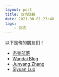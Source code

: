 ```yaml
---
layout: post
title: 友情链接
date: 2021-08-01 23:40
tags:
    - 杂项
---
```


以下是俺的朋友们！

- [杰克部落](https://renjikai.com/)
- [Wandai Blog](https://twd2.me/)
- [Junyang Zhang](https://jyzhang.xyz/)
- [Siyuan Luo](http://120.79.138.174:8080/)
